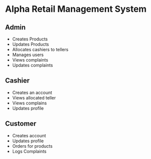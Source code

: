 # Alpha Retail Management System
## Admin
- Creates Products
- Updates Products
- Allocates cashiers to tellers
- Manages users
- Views complaints
- Updates complaints

## Cashier
- Creates an account
- Views allocated teller
- Views complains
- Updates profile

## Customer
- Creates account
- Updates profile
- Orders for products
- Logs Complaints